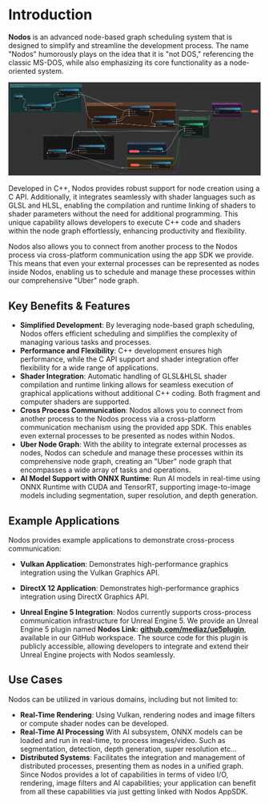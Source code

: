 # Introduction

**Nodos** is an advanced node-based graph scheduling system that is designed to simplify and streamline the development process. The name "Nodos" humorously plays on the idea that it is "not DOS," referencing the classic MS-DOS, while also emphasizing its core functionality as a node-oriented system.

![an example node graph](images/nodegraph.png)

Developed in C++, Nodos provides robust support for node creation using a C API. Additionally, it integrates seamlessly with shader languages such as GLSL and HLSL, enabling the compilation and runtime linking of shaders to shader parameters without the need for additional programming. This unique capability allows developers to execute C++ code and shaders within the node graph effortlessly, enhancing productivity and flexibility.

Nodos also allows you to connect from another process to the Nodos process via cross-platform communication using the app SDK we provide. This means that even your external processes can be represented as nodes inside Nodos, enabling us to schedule and manage these processes within our comprehensive "Uber" node graph.

## Key Benefits & Features

- **Simplified Development**: By leveraging node-based graph scheduling, Nodos offers efficient scheduling and simplifies the complexity of managing various tasks and processes.
- **Performance and Flexibility**: C++ development ensures high performance, while the C API support and shader integration offer flexibility for a wide range of applications.
- **Shader Integration**: Automatic handling of GLSL&HLSL shader compilation and runtime linking allows for seamless execution of graphical applications without additional C++ coding. Both fragment and computer shaders are supported.
- **Cross Process Communication**: Nodos allows you to connect from another process to the Nodos process via a cross-platform communication mechanism using the provided app SDK. This enables even external processes to be presented as nodes within Nodos.
- **Uber Node Graph**: With the ability to integrate external processes as nodes, Nodos can schedule and manage these processes within its comprehensive node graph, creating an "Uber" node graph that encompasses a wide array of tasks and operations.
- **AI Model Support with ONNX Runtime**: Run AI models in real-time using ONNX Runtime with CUDA and TensorRT, supporting image-to-image models including segmentation, super resolution, and depth generation.

## Example Applications

Nodos provides example applications to demonstrate cross-process communication:

- **Vulkan Application**: Demonstrates high-performance graphics integration using the Vulkan Graphics API.
- **DirectX 12 Application**: Demonstrates high-performance graphics integration using DirectX Graphics API.

- **Unreal Engine 5 Integration**: Nodos currently supports cross-process communication infrastructure for Unreal Engine 5. We provide an Unreal Engine 5 plugin named **Nodos Link:** **[github.com/mediaz/ue5plugin](https://github.com/mediaz/ue5plugin)**, available in our GitHub workspace. The source code for this plugin is publicly accessible, allowing developers to integrate and extend their Unreal Engine projects with Nodos seamlessly.

## Use Cases

Nodos can be utilized in various domains, including but not limited to:

- **Real-Time Rendering**: Using Vulkan, rendering nodes and image filters or compute shader nodes can be developed.
- **Real-Time AI Processing** With AI subsystem, ONNX models can be loaded and run in real-time, to process images/video. Such as segmentation, detection, depth generation, super resolution etc...
- **Distributed Systems**: Facilitates the integration and management of distributed processes, presenting them as nodes in a unified graph. Since Nodos provides a lot of capabilities in terms of video I/O, rendering, image filters and AI capabilities; your application can benefit from all these capabilities via just getting linked with Nodos AppSDK.